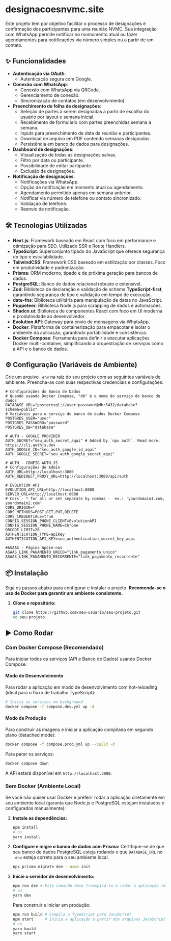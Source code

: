 # designacoesnvmc.site

Este projeto tem por objetivo facilitar o processo de designações e confirmação dos participantes para uma reunião NVMC. Sua integração com WhatsApp permite notificar no momomento atual ou fazer agendamentos para notificações via número simples ou a partir de um contato.

## ✨ Funcionalidades

*   **Autenticação via OAuth**:
    *   Autenticação segura com Google.
*   **Conexão com WhatsApp**:
    *   Conexão com WhatsApp via QRCode.
    *   Gerenciamento de conexão.
    *   Sincronização de contatos (em desenvolvimento).
*   **Preenchimento de folha de designações**:
    *   Seleção de partes a serem designadas a partir de escolha do usuário por layout e semana inicial.
    *   Recebimento de formulário com partes preenchidas semana a semana.
    *   Inputs para preenchimento de data da reunião e participantes.
    *   Download de arquivo em PDF contendo semanas designadas.
    *   Persistência em banco de dados para designações.
*   **Dashboard de designações**:
    *   Visualização de todas as designações salvas.
    *   Filtro por data ou participante.
    *   Possibilidade de editar partipante.
    *   Exclusão de designações.
*   **Notificação de designações**:
    *   Notificações via WhatsApp.
    *   Opção de notificação em momento atual ou agendamento.
    *   Agendamento permitido apenas em semana anterior.
    *   Notificar via número de telefone ou contato sincronizado.
    *   Validação de telefone.
    *   Reenvio de notificação.

## 🛠️ Tecnologias Utilizadas

*   **Next.js**: Framework baseado em React com foco em performance e otimização para SEO. Utilizado SSR e Route Handlers.
*   **TypeScript**: Superconjunto tipado do JavaScript que oferece segurança de tipo e escalabilidade.
*   **TailwindCSS**: Framework CSS baseado em estilização por classes. Foco em produtividade e padronização.
*   **Prisma**: ORM moderno, tipado e de próxima geração para bancos de dados.
*   **PostgreSQL**: Banco de dados relacional robusto e extensível.
*   **Zod**: Biblioteca de declaração e validação de schema **TypeScript-first**, garantindo segurança de tipo e validação em tempo de execução.
*   **date-fns**: Biblioteca utilitária para manipulação de datas no JavaScript.
*   **Puppeteer**: Biblioteca Node.js para scrapping de dados e automações.
*   **Shadcn.ui**: Biblioteca de componentes React com foco em UI moderna e produtividade ao desenvolvedor. 
*   **Evolution API**: Gateway para envio de mensagens via WhatsApp.
*   **Docker**: Plataforma de containerização para empacotar e isolar o ambiente da aplicação, garantindo portabilidade e consistência.
*   **Docker Compose**: Ferramenta para definir e executar aplicações Docker multi-container, simplificando a orquestração de serviços como a API e o banco de dados.

## ⚙️ Configuração (Variáveis de Ambiente)

Crie um arquivo `.env` na raiz do seu projeto com as seguintes variáveis de ambiente. Preencha-as com suas respectivas credenciais e configurações:

```dotenv
# Configurações do Banco de Dados
# Quando usando Docker Compose, "db" é o nome do serviço do banco de dados
DATABASE_URL="postgresql://user:password@db:5432/database?schema=public"
# Variáveis para o serviço de banco de dados Docker Compose
POSTGRES_USER="user"
POSTGRES_PASSWORD="password"
POSTGRES_DB="database"

# AUTH - GOOGLE PROVIDER
AUTH_SECRET="seu_auth_secret_aqui" # Added by `npx auth`. Read more: https://cli.authjs.dev
AUTH_GOOGLE_ID="seu_auth_google_id_aqui"
AUTH_GOOGLE_SECRET="seu_auth_google_secret_aqui"

# AUTH - CONFIG AUTH.JS
# Configurações de Admin
AUTH_URL=http://localhost:3000
AUTH_REDIRECT_PROXY_URL=http://localhost:3000/api/auth

# EVOLUTION API
EVOLUTION_API_URL=http://localhost:8080
SERVER_URL=http://localhost:8080
# Cors - * for all or set separate by commas -  ex.: 'yourdomain1.com, yourdomain2.com'
CORS_ORIGIN=*
CORS_METHODS=POST,GET,PUT,DELETE
CORS_CREDENTIALS=true
CONFIG_SESSION_PHONE_CLIENT=EvolutionAPI
CONFIG_SESSION_PHONE_NAME=Chrome
QRCODE_LIMIT=20
AUTHENTICATION_TYPE=apikey
AUTHENTICATION_API_KEY=seu_authentication_secret_key_aqui

#ASAAS - Página Apoie-nos
ASAAS_LINK_PAGAMENTO_UNICO="link_pagamento_unico"
ASAAS_LINK_PAGAMENTO_RECORRENTE="link_pagamento_recorrente"
```

## 📦 Instalação

Siga os passos abaixo para configurar e instalar o projeto. **Recomenda-se o uso de Docker para garantir um ambiente consistente.**

1.  **Clone o repositório:**
    ```bash
    git clone https://github.com/seu-usuario/seu-projeto.git
    cd seu-projeto
    ```

## ▶️ Como Rodar

### Com Docker Compose (Recomendado)

Para iniciar todos os serviços (API e Banco de Dados) usando Docker Compose:

#### Modo de Desenvolvimento 

Para rodar a aplicação em modo de desenvolvimento com hot-reloading (ideal para o fluxo de trabalho TypeScript):

```bash
# Inicia os serviços em background
docker compose -f compose.dev.yml up -d
```

#### Modo de Produção

Para construir as imagens e iniciar a aplicação compilada em segundo plano (detached mode):

```bash
docker compose -f compose.prod.yml up --build -d
```
Para parar os serviços:
```bash
docker compose down
```

A API estará disponível em `http://localhost:3000`.

### Sem Docker (Ambiente Local)

Se você não quiser usar Docker e preferir rodar a aplicação diretamente em seu ambiente local (garanta que Node.js e PostgreSQL estejam instalados e configurados manualmente):

1.  **Instale as dependências:**
    ```bash
    npm install
    # ou
    yarn install
    ```
2.  **Configure e migre o banco de dados com Prisma:**
    Certifique-se de que seu banco de dados PostgreSQL esteja rodando e que `DATABASE_URL` no `.env` esteja correto para o seu ambiente local.
    ```bash
    npx prisma migrate dev --name init
    ```
3.  **Inicie o servidor de desenvolvimento:**
    ```bash
    npm run dev # Este comando deve transpilá-lo e rodar a aplicação (ex: com `ts-node-dev`)
    # ou
    yarn dev
    ```
    Para construir e iniciar em produção:
    ```bash
    npm run build # Compila o TypeScript para JavaScript
    npm start     # Inicia a aplicação a partir dos arquivos JavaScript compilados
    # ou
    yarn build
    yarn start
    ```
